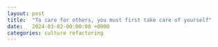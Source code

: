 ```yaml
---
layout: post
title:  "To care for others, you must first take care of yourself"
date:   2024-03-02-00:00:00 +0000
categories: culture refactoring
---
```


